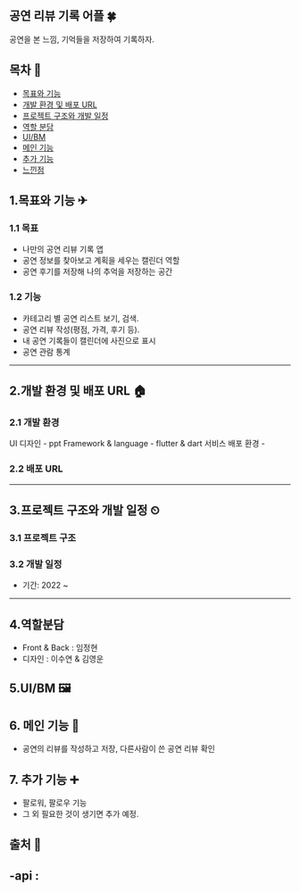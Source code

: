 ## 공연 리뷰 기록 어플 🍀
  공연을 본 느낌, 기억들을 저장하여 기록하자.
  
## 목차 🥇
- [목표와 기능](#1목표와-기능-)
- [개발 환경 및 배포 URL](#2개발-환경-및-배포-URL-)
- [프로젝트 구조와 개발 일정](#3프로젝트-구조와-개발-일정-)
- [역할 분담](#4역할-분담-)
- [UI/BM](#5uibm-)<!-- [데이터베이스 모델링(ERD)](#6-데이터베이스-모델링-erd-) -->
- [메인 기능](#6-메인-기능-)
- [추가 기능](#7-추가-기능-)
- [느낀점](#8-느낀점-)

## 1.목표와 기능 ✈
### 1.1 목표
  - 나만의 공연 리뷰 기록 앱
  - 공연 정보를 찾아보고 계획을 세우는 캘린더 역할
  - 공연 후기를 저장해 나의 추억을 저장하는 공간
  
### 1.2 기능
  - 카테고리 별 공연 리스트 보기, 검색.
  - 공연 리뷰 작성(평점, 가격, 후기 등).
  - 내 공연 기록들이 캘린더에 사진으로 표시
  - 공연 관람 통계

---
## 2.개발 환경 및 배포 URL 🏠 

### 2.1 개발 환경

  UI 디자인
    - ppt
  Framework & language
    - flutter & dart
  서비스 배포 환경
    -  
### 2.2 배포 URL

---
## 3.프로젝트 구조와 개발 일정 ⏲

### 3.1 프로젝트 구조

### 3.2 개발 일정
- 기간: 2022 ~

---
## 4.역할분담
  - Front & Back : 임정현
  - 디자인 : 이수연 & 김영운

## 5.UI/BM 🖼


<!--## 6. 데이터베이스 모델링 ERD 🏗-->

## 6. 메인 기능 🌟 
  - 공연의 리뷰를 작성하고 저장, 다른사람이 쓴 공연 리뷰 확인

## 7. 추가 기능 ➕ 
  - 팔로워, 팔로우 기능
  - 그 외 필요한 것이 생기면 추가 예정.

## 출처 🔁 
  -api : 
 ---



